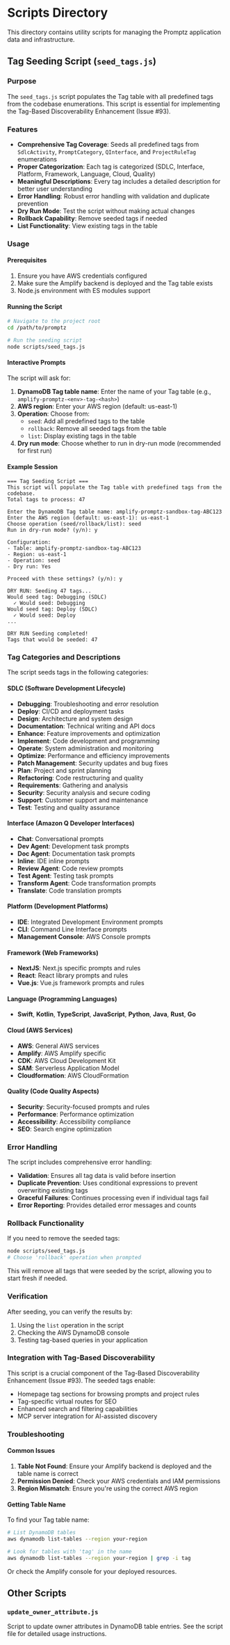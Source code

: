 # Scripts Directory

This directory contains utility scripts for managing the Promptz application data and infrastructure.

## Tag Seeding Script (`seed_tags.js`)

### Purpose

The `seed_tags.js` script populates the Tag table with all predefined tags from the codebase enumerations. This script is essential for implementing the Tag-Based Discoverability Enhancement (Issue #93).

### Features

- **Comprehensive Tag Coverage**: Seeds all predefined tags from `SdlcActivity`, `PromptCategory`, `QInterface`, and `ProjectRuleTag` enumerations
- **Proper Categorization**: Each tag is categorized (SDLC, Interface, Platform, Framework, Language, Cloud, Quality)
- **Meaningful Descriptions**: Every tag includes a detailed description for better user understanding
- **Error Handling**: Robust error handling with validation and duplicate prevention
- **Dry Run Mode**: Test the script without making actual changes
- **Rollback Capability**: Remove seeded tags if needed
- **List Functionality**: View existing tags in the table

### Usage

#### Prerequisites

1. Ensure you have AWS credentials configured
2. Make sure the Amplify backend is deployed and the Tag table exists
3. Node.js environment with ES modules support

#### Running the Script

```bash
# Navigate to the project root
cd /path/to/promptz

# Run the seeding script
node scripts/seed_tags.js
```

#### Interactive Prompts

The script will ask for:

1. **DynamoDB Tag table name**: Enter the name of your Tag table (e.g., `amplify-promptz-<env>-tag-<hash>`)
2. **AWS region**: Enter your AWS region (default: us-east-1)
3. **Operation**: Choose from:
   - `seed`: Add all predefined tags to the table
   - `rollback`: Remove all seeded tags from the table
   - `list`: Display existing tags in the table
4. **Dry run mode**: Choose whether to run in dry-run mode (recommended for first run)

#### Example Session

```
=== Tag Seeding Script ===
This script will populate the Tag table with predefined tags from the codebase.
Total tags to process: 47

Enter the DynamoDB Tag table name: amplify-promptz-sandbox-tag-ABC123
Enter the AWS region (default: us-east-1): us-east-1
Choose operation (seed/rollback/list): seed
Run in dry-run mode? (y/n): y

Configuration:
- Table: amplify-promptz-sandbox-tag-ABC123
- Region: us-east-1
- Operation: seed
- Dry run: Yes

Proceed with these settings? (y/n): y

DRY RUN: Seeding 47 tags...
Would seed tag: Debugging (SDLC)
  ✓ Would seed: Debugging
Would seed tag: Deploy (SDLC)
  ✓ Would seed: Deploy
...

DRY RUN Seeding completed!
Tags that would be seeded: 47
```

### Tag Categories and Descriptions

The script seeds tags in the following categories:

#### SDLC (Software Development Lifecycle)

- **Debugging**: Troubleshooting and error resolution
- **Deploy**: CI/CD and deployment tasks
- **Design**: Architecture and system design
- **Documentation**: Technical writing and API docs
- **Enhance**: Feature improvements and optimization
- **Implement**: Code development and programming
- **Operate**: System administration and monitoring
- **Optimize**: Performance and efficiency improvements
- **Patch Management**: Security updates and bug fixes
- **Plan**: Project and sprint planning
- **Refactoring**: Code restructuring and quality
- **Requirements**: Gathering and analysis
- **Security**: Security analysis and secure coding
- **Support**: Customer support and maintenance
- **Test**: Testing and quality assurance

#### Interface (Amazon Q Developer Interfaces)

- **Chat**: Conversational prompts
- **Dev Agent**: Development task prompts
- **Doc Agent**: Documentation task prompts
- **Inline**: IDE inline prompts
- **Review Agent**: Code review prompts
- **Test Agent**: Testing task prompts
- **Transform Agent**: Code transformation prompts
- **Translate**: Code translation prompts

#### Platform (Development Platforms)

- **IDE**: Integrated Development Environment prompts
- **CLI**: Command Line Interface prompts
- **Management Console**: AWS Console prompts

#### Framework (Web Frameworks)

- **NextJS**: Next.js specific prompts and rules
- **React**: React library prompts and rules
- **Vue.js**: Vue.js framework prompts and rules

#### Language (Programming Languages)

- **Swift**, **Kotlin**, **TypeScript**, **JavaScript**, **Python**, **Java**, **Rust**, **Go**

#### Cloud (AWS Services)

- **AWS**: General AWS services
- **Amplify**: AWS Amplify specific
- **CDK**: AWS Cloud Development Kit
- **SAM**: Serverless Application Model
- **Cloudformation**: AWS CloudFormation

#### Quality (Code Quality Aspects)

- **Security**: Security-focused prompts and rules
- **Performance**: Performance optimization
- **Accessibility**: Accessibility compliance
- **SEO**: Search engine optimization

### Error Handling

The script includes comprehensive error handling:

- **Validation**: Ensures all tag data is valid before insertion
- **Duplicate Prevention**: Uses conditional expressions to prevent overwriting existing tags
- **Graceful Failures**: Continues processing even if individual tags fail
- **Error Reporting**: Provides detailed error messages and counts

### Rollback Functionality

If you need to remove the seeded tags:

```bash
node scripts/seed_tags.js
# Choose 'rollback' operation when prompted
```

This will remove all tags that were seeded by the script, allowing you to start fresh if needed.

### Verification

After seeding, you can verify the results by:

1. Using the `list` operation in the script
2. Checking the AWS DynamoDB console
3. Testing tag-based queries in your application

### Integration with Tag-Based Discoverability

This script is a crucial component of the Tag-Based Discoverability Enhancement (Issue #93). The seeded tags enable:

- Homepage tag sections for browsing prompts and project rules
- Tag-specific virtual routes for SEO
- Enhanced search and filtering capabilities
- MCP server integration for AI-assisted discovery

### Troubleshooting

#### Common Issues

1. **Table Not Found**: Ensure your Amplify backend is deployed and the table name is correct
2. **Permission Denied**: Check your AWS credentials and IAM permissions
3. **Region Mismatch**: Ensure you're using the correct AWS region

#### Getting Table Name

To find your Tag table name:

```bash
# List DynamoDB tables
aws dynamodb list-tables --region your-region

# Look for tables with 'tag' in the name
aws dynamodb list-tables --region your-region | grep -i tag
```

Or check the Amplify console for your deployed resources.

## Other Scripts

### `update_owner_attribute.js`

Script to update owner attributes in DynamoDB table entries. See the script file for detailed usage instructions.
